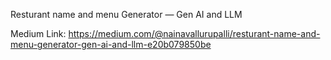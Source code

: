 Resturant name and menu Generator — Gen AI and LLM

Medium Link: https://medium.com/@nainavallurupalli/resturant-name-and-menu-generator-gen-ai-and-llm-e20b079850be
